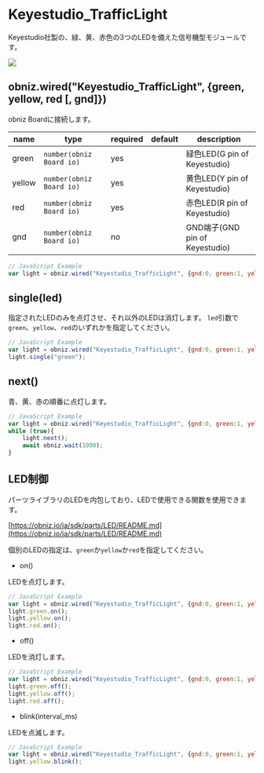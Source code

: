 # Keyestudio_TrafficLight
Keyestudio社製の、緑、黄、赤色の3つのLEDを備えた信号機型モジュールです。  

![](image.jpg)

## obniz.wired("Keyestudio_TrafficLight", {green, yellow, red [, gnd]})
obniz Boardに接続します。

name | type | required | default | description
--- | --- | --- | --- | ---
green | `number(obniz Board io)` | yes |  &nbsp; | 緑色LED(G pin of Keyestudio)
yellow | `number(obniz Board io)` | yes |  &nbsp; | 黄色LED(Y pin of Keyestudio)
red | `number(obniz Board io)` | yes |  &nbsp; | 赤色LED(R pin of Keyestudio)
gnd | `number(obniz Board io)` | no |  &nbsp; | GND端子(GND pin of Keyestudio)


```javascript
// JavaScript Example
var light = obniz.wired("Keyestudio_TrafficLight", {gnd:0, green:1, yellow:2, red:3});
```

## single(led)
指定されたLEDのみを点灯させ、それ以外のLEDは消灯します。
`led`引数で`green`、`yellow`、`red`のいずれかを指定してください。  

```javascript
// JavaScript Example
var light = obniz.wired("Keyestudio_TrafficLight", {gnd:0, green:1, yellow:2, red:3});
light.single("green");
```


## next()
青、黄、赤の順番に点灯します。

```javascript
// JavaScript Example
var light = obniz.wired("Keyestudio_TrafficLight", {gnd:0, green:1, yellow:2, red:3});
while (true){
    light.next();
    await obniz.wait(1000);
}
```

## LED制御

パーツライブラリのLEDを内包しており、LEDで使用できる関数を使用できます。

[https://obniz.io/ja/sdk/parts/LED/README.md](https://obniz.io/ja/sdk/parts/LED/README.md)

個別のLEDの指定は、`green`か`yellow`か`red`を指定してください。

- on()

LEDを点灯します。  

```javascript
// JavaScript Example
var light = obniz.wired("Keyestudio_TrafficLight", {gnd:0, green:1, yellow:2, red:3});
light.green.on();
light.yellow.on();
light.red.on();
```

- off()

LEDを消灯します。  

```javascript
// JavaScript Example
var light = obniz.wired("Keyestudio_TrafficLight", {gnd:0, green:1, yellow:2, red:3});
light.green.off();
light.yellow.off();
light.red.off();
```

- blink(interval_ms)

LEDを点滅します。  

```javascript
// JavaScript Example
var light = obniz.wired("Keyestudio_TrafficLight", {gnd:0, green:1, yellow:2, red:3});
light.yellow.blink();
```

